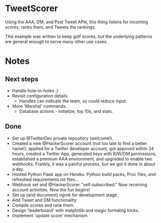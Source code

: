 # TweetScorer
Using the AAA, DM, and Post Tweet APIs, this thing listens for incoming scores, ranks them, and Tweets the rankings. 

This example was written to keep golf scores, but the underlying patterns are general enough to serve many other use cases. 

# Notes

## Next steps
+ Handle hole-in-holes ;)
+ Revisit configuration details.
  + Handles can indicate the team, so could reduce input.
+ More 'Marshal' commands.
  + Database actions - initialize, top 10s, and stats.
  




## Done
+ Set up @TwitterDev private repository (welcome!).
+ Created a new @HackerScorer account (not too late to find a better name!), applied for a Twitter developer account, got appoved within 24 hours, created a Twitter App, generated keys with R/W/DM permissions, established a premium AAA environment, and upgraded to enable two webhooks. Frankly, it was a painful process, but we got it done in about a day. 
+ Hosted Python Flask app on Heroku. Python build packs, Proc files, and refreshed requirements.txt files... 
+ Webhook set and @HackerScorer "self-subscribed." Now receiving account activities. Now the fun begins!
+ Set up (and document) ngrok for development stage.  
+ Add Tweet and DM functionality.
+ Compile scores and rank them.
+ Design 'leaderboard' with matplotlib and magic formatng tricks.
+ Implement 'update score' mechanism.
